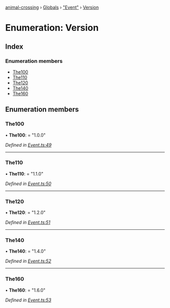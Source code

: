 [animal-crossing](../README.md) › [Globals](../globals.md) › ["Event"](../modules/_event_.md) › [Version](_event_.version.md)

# Enumeration: Version

## Index

### Enumeration members

* [The100](_event_.version.md#the100)
* [The110](_event_.version.md#the110)
* [The120](_event_.version.md#the120)
* [The140](_event_.version.md#the140)
* [The160](_event_.version.md#the160)

## Enumeration members

###  The100

• **The100**: = "1.0.0"

*Defined in [Event.ts:49](https://github.com/Norviah/animal-crossing/blob/0da76a6/module/types/Event.ts#L49)*

___

###  The110

• **The110**: = "1.1.0"

*Defined in [Event.ts:50](https://github.com/Norviah/animal-crossing/blob/0da76a6/module/types/Event.ts#L50)*

___

###  The120

• **The120**: = "1.2.0"

*Defined in [Event.ts:51](https://github.com/Norviah/animal-crossing/blob/0da76a6/module/types/Event.ts#L51)*

___

###  The140

• **The140**: = "1.4.0"

*Defined in [Event.ts:52](https://github.com/Norviah/animal-crossing/blob/0da76a6/module/types/Event.ts#L52)*

___

###  The160

• **The160**: = "1.6.0"

*Defined in [Event.ts:53](https://github.com/Norviah/animal-crossing/blob/0da76a6/module/types/Event.ts#L53)*

